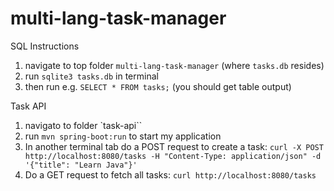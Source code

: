 # multi-lang-task-manager

SQL Instructions
1. navigate to top folder `multi-lang-task-manager` (where `tasks.db` resides)
2. run `sqlite3 tasks.db` in terminal
3. then run e.g. `SELECT * FROM tasks;` (you should get table output)

Task API
1. navigato to folder `task-api``
2. run `mvn spring-boot:run` to start my application
3. In another terminal tab do a POST request to create a task: 
`curl -X POST http://localhost:8080/tasks -H "Content-Type: application/json" -d '{"title": "Learn Java"}'`
4. Do a GET request to fetch all tasks:
`curl http://localhost:8080/tasks`